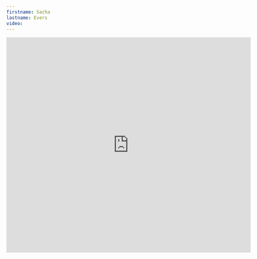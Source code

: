 ```yaml
--- 
firstname: Sacha
lastname: Evers
video: 
--- 
```



<iframe src="https://player.vimeo.com/video/560843954" width="640" height="564" frameborder="0" allow="autoplay; fullscreen" allowfullscreen></iframe>
